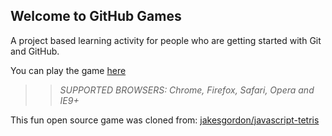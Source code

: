 ## Welcome to GitHub Games

A project based learning activity for people who are getting started with Git and GitHub.

You can play the game [here](https://brenma99.github.io/github-games/)

>> _*SUPPORTED BROWSERS*: Chrome, Firefox, Safari, Opera and IE9+_

This fun open source game was cloned from: [jakesgordon/javascript-tetris](https://github.com/jakesgordon/javascript-tetris)
